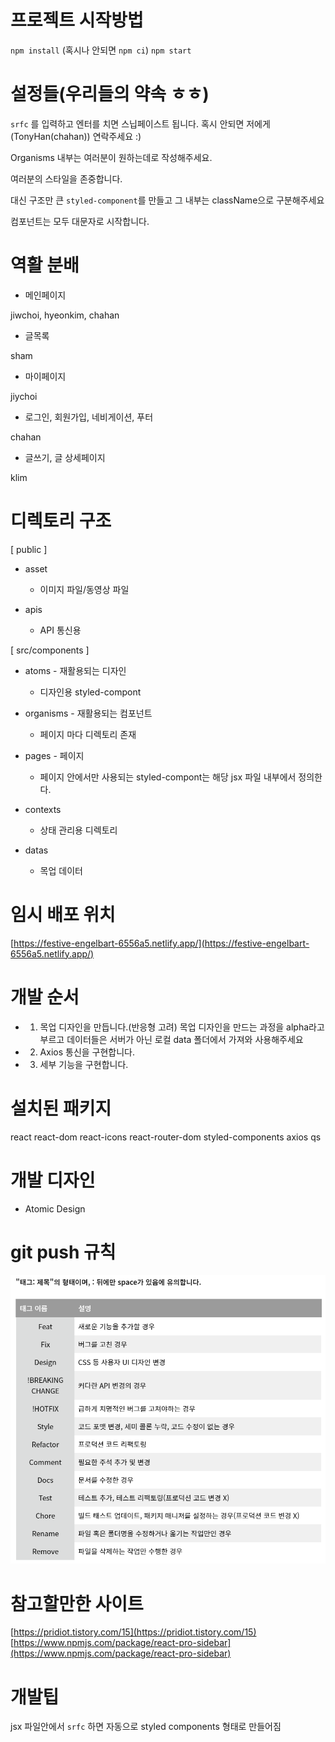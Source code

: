 # 프로젝트 시작방법

`npm install` (혹시나 안되면 `npm ci`)
`npm start`

# 설정들(우리들의 약속 ㅎㅎ)

`srfc` 를 입력하고 엔터를 치면 스닙페이스트 됩니다.
혹시 안되면 저에게(TonyHan(chahan)) 연락주세요 :)

Organisms 내부는 여러분이 원하는데로 작성해주세요.

여러분의 스타일을 존중합니다.

대신 구조만 큰 `styled-component`를 만들고 그 내부는 className으로 구분해주세요

컴포넌트는 모두 대문자로 시작합니다.

# 역활 분배

- 메인페이지

jiwchoi, hyeonkim, chahan

- 글목록

sham

- 마이페이지

jiychoi

- 로그인, 회원가입, 네비게이션, 푸터

chahan

- 글쓰기, 글 상세페이지

klim

# 디렉토리 구조

[ public ]

- asset

  - 이미지 파일/동영상 파일

- apis
  - API 통신용

[ src/components ]

- atoms - 재활용되는 디자인

  - 디자인용 styled-compont

- organisms - 재활용되는 컴포넌트

  - 페이지 마다 디렉토리 존재

- pages - 페이지

  - 페이지 안에서만 사용되는 styled-compont는 해당 jsx 파일 내부에서 정의한다.

- contexts

  - 상태 관리용 디렉토리

- datas
  - 목업 데이터

# 임시 배포 위치

[https://festive-engelbart-6556a5.netlify.app/](https://festive-engelbart-6556a5.netlify.app/)

# 개발 순서

- 1. 목업 디자인을 만듭니다.(반응형 고려)
     목업 디자인을 만드는 과정을 alpha라고 부르고
     데이터들은 서버가 아닌 로컬 data 폴더에서 가져와 사용해주세요

- 2. Axios 통신을 구현합니다.
- 3. 세부 기능을 구현합니다.

# 설치된 패키지

react
react-dom
react-icons
react-router-dom
styled-components
axios
qs

# 개발 디자인

- Atomic Design

# git push 규칙

![readme/img.png](readme/img.png)

# 참고할만한 사이트

[https://pridiot.tistory.com/15](https://pridiot.tistory.com/15)
[https://www.npmjs.com/package/react-pro-sidebar](https://www.npmjs.com/package/react-pro-sidebar)

# 개발팁

jsx 파일안에서 `srfc` 하면 자동으로 styled components 형태로 만들어짐
